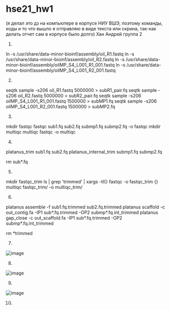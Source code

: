 # hse21_hw1
(я делал это дз на компьютере в корпусе НИУ ВШЭ, поэтому команды, коды и то что вышло я отправляю в виде текста или скрина, так-как делать отчет сам в корпусе было долго)
Хан Андрей группа 2

1)
ln -s /usr/share/data-minor-bioinf/assembly/oil_R1.fastq
ln -s /usr/share/data-minor-bioinf/assembly/oil_R2.fastq
ln -s /usr/share/data-minor-bioinf/assembly/oilMP_S4_L001_R1_001.fastq
ln -s /usr/share/data-minor-bioinf/assembly/oilMP_S4_L001_R2_001.fastq

2)
seqtk sample -s206 oil_R1.fastq 5000000 > subR1_pair.fq
seqtk sample -s206 oil_R2.fastq 5000000 > subR2_pair.fq
seqtk sample -s206 oilMP_S4_L001_R1_001.fastq 1500000 > subMP1.fq
seqtk sample -s206 oilMP_S4_L001_R2_001.fastq 1500000 > subMP2.fq

3)
mkdir fastqc
fastqc sub1.fq sub2.fq submp1.fq submp2.fq -o fastqc
mkdir multiqc
multiqc fastqc -o multiqc

4)
platanus_trim sub1.fq sub2.fq
platanus_internal_trim submp1.fq submp2.fq

rm sub*.fq

5)
mkdir fastqc_trim
ls | grep 'trimmed' | xargs -tI{} fastqc -o fastqc_trim {}
multiqc fastqc_trim/ -o multiqc_trim/

6)
platanus assemble -f sub1.fq.trimmed sub2.fq.trimmed
platanus scaffold -c out_contig.fa -IP1 sub*.fq.trimmed -OP2 submp*.fq.int_trimmed
platanus gap_close -c out_scaffold.fa -IP1 sub*.fq.trimmed -OP2 submp*.fq.int_trimmed 

rm *trimmed

7)
![image](https://user-images.githubusercontent.com/43177979/139144392-021d026b-443e-48d2-a92e-ee183cfcf44c.png)

8)
![image](https://user-images.githubusercontent.com/43177979/139144497-dcd91a21-80d8-43d3-a6d6-b64d1541cd7a.png)

9)
![image](https://user-images.githubusercontent.com/43177979/139144561-e9457d91-7ccf-4f12-972f-70605f86b546.png)

10)

